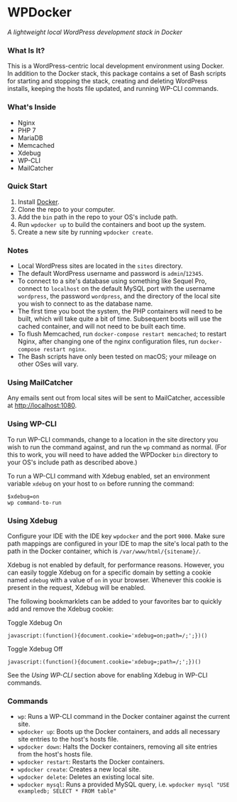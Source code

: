 # WPDocker
*A lightweight local WordPress development stack in Docker*

### What Is It?

This is a WordPress-centric local development environment using Docker. In addition to the Docker stack, this package contains a set of Bash scripts for starting and stopping the stack, creating and deleting WordPress installs, keeping the hosts file updated, and running WP-CLI commands.

### What's Inside

- Nginx
- PHP 7
- MariaDB
- Memcached
- Xdebug
- WP-CLI
- MailCatcher

### Quick Start

1. Install [Docker](https://www.docker.com/products/docker#/mac).
2. Clone the repo to your computer.
3. Add the `bin` path in the repo to your OS's include path.
4. Run `wpdocker up` to build the containers and boot up the system.
5. Create a new site by running `wpdocker create`.

### Notes

- Local WordPress sites are located in the `sites` directory.
- The default WordPress username and password is `admin`/`12345`.
- To connect to a site's database using something like Sequel Pro, connect to `localhost` on the default MySQL port with the username `wordpress`, the password `wordpress`, and the directory of the local site you wish to connect to as the database name.
- The first time you boot the system, the PHP containers will need to be built, which will take quite a bit of time. Subsequent boots will use the cached container, and will not need to be built each time.
- To flush Memcached, run `docker-compose restart memcached`; to restart Nginx, after changing one of the nginx configuration files, run `docker-compose restart nginx`.
- The Bash scripts have only been tested on macOS; your mileage on other OSes will vary.

### Using MailCatcher

Any emails sent out from local sites will be sent to MailCatcher, accessible at [http://localhost:1080](http://localhost:1080).

### Using WP-CLI

To run WP-CLI commands, change to a location in the site directory you wish to run the command against, and run the `wp` command as normal. (For this to work, you will need to have added the WPDocker `bin` directory to your OS's include path as described above.)

To run a WP-CLI command with Xdebug enabled, set an environment variable `xdebug` on your host to `on` before running the command:
```
$xdebug=on
wp command-to-run
```

### Using Xdebug

Configure your IDE with the IDE key `wpdocker` and the port `9000`. Make sure path mappings are configured in your IDE to map the site's local path to the path in the Docker container, which is `/var/www/html/{sitename}/`.

Xdebug is not enabled by default, for performance reasons. However, you can easily toggle Xdebug on for a specific domain by setting a cookie named `xdebug` with a value of `on` in your browser. Whenever this cookie is present in the request, Xdebug will be enabled.

The following bookmarklets can be added to your favorites bar to quickly add and remove the Xdebug cookie:

Toggle Xdebug On
```
javascript:(function(){document.cookie='xdebug=on;path=/;';})()
```

Toggle Xdebug Off
```
javascript:(function(){document.cookie='xdebug=;path=/;';})()
```

See the *Using WP-CLI* section above for enabling Xdebug in WP-CLI commands.

### Commands

- `wp`: Runs a WP-CLI command in the Docker container against the current site.
- `wpdocker up`: Boots up the Docker containers, and adds all necessary site entries to the host's hosts file.
- `wpdocker down`: Halts the Docker containers, removing all site entries from the host's hosts file.
- `wpdocker restart`: Restarts the Docker containers.
- `wpdocker create`: Creates a new local site.
- `wpdocker delete`: Deletes an existing local site.
- `wpdocker mysql`: Runs a provided MySQL query, i.e. `wpdocker mysql "USE exampledb; SELECT * FROM table"`

